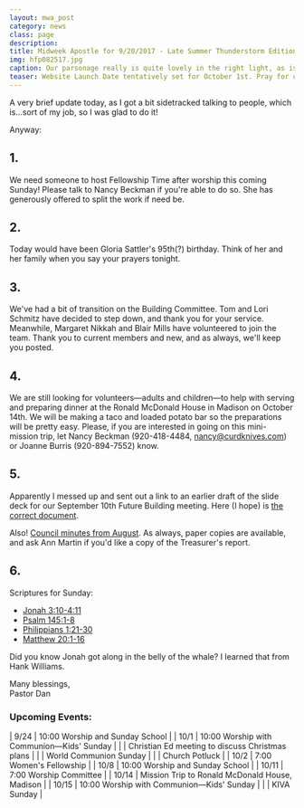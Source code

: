 ```yaml
---
layout: mwa_post
category: news
class: page
description:
title: Midweek Apostle for 9/20/2017 - Late Summer Thunderstorm Edition
img: hfp082517.jpg
caption: Our parsonage really is quite lovely in the right light, as is its present use.
teaser: Website Launch Date tentatively set for October 1st. Pray for us that we may do good JavaScript!
---
```


A very brief update today, as I got a bit sidetracked talking to people, which is…sort of my job, so I was glad to do it!

Anyway:

## 1.

We need someone to host Fellowship Time after worship this coming Sunday! Please talk to Nancy Beckman if you're able to do so. She has generously offered to split the work if need be.



## 2.

Today would have been Gloria Sattler's 95th(?) birthday. Think of her and her family when you say your prayers tonight.


## 3.

We've had a bit of transition on the Building Committee. Tom and Lori Schmitz have decided to step down, and thank you for your service. Meanwhile, Margaret Nikkah and Blair Mills have volunteered to join the team. Thank you to current members and new, and as always, we'll keep you posted.
<!--more-->
 

## 4.

We are still looking for volunteers—adults and children—to help with serving and preparing dinner at the Ronald McDonald House in Madison on October 14th. We will be making a taco and loaded potato bar so the preparations will be pretty easy. Please, if you are interested in going on this mini-mission trip, let Nancy Beckman (920-418-4484, nancy@curdknives.com) or Joanne Burris (920-894-7552) know.


## 5.

Apparently I messed up and sent out a link to an earlier draft of the slide deck for our September 10th Future Building meeting. Here (I hope) is [the correct document](../documents/9-10-17BuildingMeeting.ppt).

Also! [Council minutes from August](8-16-17.docx). As always, paper copies are available, and ask Ann Martin if you'd like a copy of the Treasurer's report.


## 6.

Scriptures for Sunday:

<ul>
	<li><a href="http://bible.oremus.org/?ql=372937787">Jonah 3:10-4:11</a></li>
	<li><a href="http://bible.oremus.org/?ql=372937787">Psalm 145:1-8</a></li>
	<li><a href="http://bible.oremus.org/?ql=372937787">Philippians 1:21-30</a></li>
	<li><a href="http://bible.oremus.org/?ql=372937787">Matthew 20:1-16</a></li>
</ul>

Did you know Jonah got along in the belly of the whale? I learned that from Hank Williams.


<div class="blessings">Many blessings,<br />
Pastor Dan</div>

<div class="after-box" markdown="1">

### Upcoming Events:

| 9/24 | 10:00 Worship and Sunday School |
| 10/1 | 10:00 Worship with Communion—Kids' Sunday |
|  | Christian Ed meeting to discuss Christmas plans |
|  | World Communion Sunday |
|  | Church Potluck |
| 10/2 | 7:00 Women's Fellowship |
| 10/8 | 10:00 Worship and Sunday School |
| 10/11 | 7:00 Worship Committee |
| 10/14 | Mission Trip to Ronald McDonald House, Madison |
| 10/15 | 10:00 Worship with Communion—Kids' Sunday |
|  | KIVA Sunday |    

</div>

